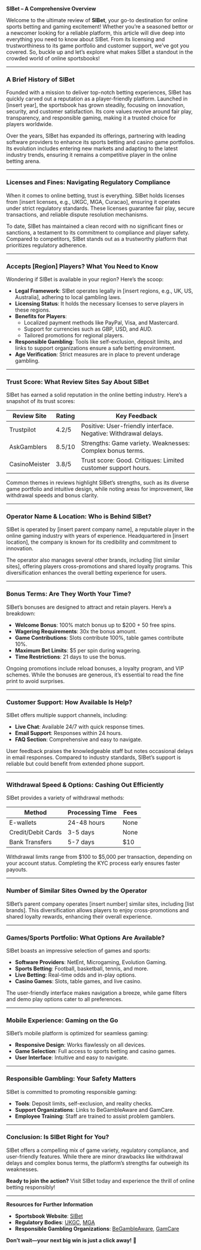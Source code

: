 **SlBet – A Comprehensive Overview**  

Welcome to the ultimate review of **SlBet**, your go-to destination for online sports betting and gaming excitement! Whether you’re a seasoned bettor or a newcomer looking for a reliable platform, this article will dive deep into everything you need to know about SlBet. From its licensing and trustworthiness to its game portfolio and customer support, we’ve got you covered. So, buckle up and let’s explore what makes SlBet a standout in the crowded world of online sportsbooks!  

---

### **A Brief History of SlBet**  
Founded with a mission to deliver top-notch betting experiences, SlBet has quickly carved out a reputation as a player-friendly platform. Launched in [insert year], the sportsbook has grown steadily, focusing on innovation, security, and customer satisfaction. Its core values revolve around fair play, transparency, and responsible gaming, making it a trusted choice for players worldwide.  

Over the years, SlBet has expanded its offerings, partnering with leading software providers to enhance its sports betting and casino game portfolios. Its evolution includes entering new markets and adapting to the latest industry trends, ensuring it remains a competitive player in the online betting arena.  

---

### **Licenses and Fines: Navigating Regulatory Compliance**  
When it comes to online betting, trust is everything. SlBet holds licenses from [insert licenses, e.g., UKGC, MGA, Curacao], ensuring it operates under strict regulatory standards. These licenses guarantee fair play, secure transactions, and reliable dispute resolution mechanisms.  

To date, SlBet has maintained a clean record with no significant fines or sanctions, a testament to its commitment to compliance and player safety. Compared to competitors, SlBet stands out as a trustworthy platform that prioritizes regulatory adherence.  

---

### **Accepts [Region] Players? What You Need to Know**  
Wondering if SlBet is available in your region? Here’s the scoop:  

- **Legal Framework**: SlBet operates legally in [insert regions, e.g., UK, US, Australia], adhering to local gambling laws.  
- **Licensing Status**: It holds the necessary licenses to serve players in these regions.  
- **Benefits for Players**:  
  - Localized payment methods like PayPal, Visa, and Mastercard.  
  - Support for currencies such as GBP, USD, and AUD.  
  - Tailored promotions for regional players.  
- **Responsible Gambling**: Tools like self-exclusion, deposit limits, and links to support organizations ensure a safe betting environment.  
- **Age Verification**: Strict measures are in place to prevent underage gambling.  

---

### **Trust Score: What Review Sites Say About SlBet**  
SlBet has earned a solid reputation in the online betting industry. Here’s a snapshot of its trust scores:  

| **Review Site** | **Rating** | **Key Feedback** |  
|------------------|------------|------------------|  
| Trustpilot       | 4.2/5      | Positive: User-friendly interface. Negative: Withdrawal delays. |  
| AskGamblers      | 8.5/10     | Strengths: Game variety. Weaknesses: Complex bonus terms. |  
| CasinoMeister    | 3.8/5      | Trust score: Good. Critiques: Limited customer support hours. |  

Common themes in reviews highlight SlBet’s strengths, such as its diverse game portfolio and intuitive design, while noting areas for improvement, like withdrawal speeds and bonus clarity.  

---

### **Operator Name & Location: Who is Behind SlBet?**  
SlBet is operated by [insert parent company name], a reputable player in the online gaming industry with years of experience. Headquartered in [insert location], the company is known for its credibility and commitment to innovation.  

The operator also manages several other brands, including [list similar sites], offering players cross-promotions and shared loyalty programs. This diversification enhances the overall betting experience for users.  

---

### **Bonus Terms: Are They Worth Your Time?**  
SlBet’s bonuses are designed to attract and retain players. Here’s a breakdown:  

- **Welcome Bonus**: 100% match bonus up to $200 + 50 free spins.  
- **Wagering Requirements**: 30x the bonus amount.  
- **Game Contributions**: Slots contribute 100%, table games contribute 10%.  
- **Maximum Bet Limits**: $5 per spin during wagering.  
- **Time Restrictions**: 21 days to use the bonus.  

Ongoing promotions include reload bonuses, a loyalty program, and VIP schemes. While the bonuses are generous, it’s essential to read the fine print to avoid surprises.  

---

### **Customer Support: How Available Is Help?**  
SlBet offers multiple support channels, including:  
- **Live Chat**: Available 24/7 with quick response times.  
- **Email Support**: Responses within 24 hours.  
- **FAQ Section**: Comprehensive and easy to navigate.  

User feedback praises the knowledgeable staff but notes occasional delays in email responses. Compared to industry standards, SlBet’s support is reliable but could benefit from extended phone support.  

---

### **Withdrawal Speed & Options: Cashing Out Efficiently**  
SlBet provides a variety of withdrawal methods:  

| **Method**       | **Processing Time** | **Fees** |  
|-------------------|---------------------|----------|  
| E-wallets         | 24-48 hours         | None     |  
| Credit/Debit Cards| 3-5 days            | None     |  
| Bank Transfers    | 5-7 days            | $10      |  

Withdrawal limits range from $100 to $5,000 per transaction, depending on your account status. Completing the KYC process early ensures faster payouts.  

---

### **Number of Similar Sites Owned by the Operator**  
SlBet’s parent company operates [insert number] similar sites, including [list brands]. This diversification allows players to enjoy cross-promotions and shared loyalty rewards, enhancing their overall experience.  

---

### **Games/Sports Portfolio: What Options Are Available?**  
SlBet boasts an impressive selection of games and sports:  

- **Software Providers**: NetEnt, Microgaming, Evolution Gaming.  
- **Sports Betting**: Football, basketball, tennis, and more.  
- **Live Betting**: Real-time odds and in-play options.  
- **Casino Games**: Slots, table games, and live casino.  

The user-friendly interface makes navigation a breeze, while game filters and demo play options cater to all preferences.  

---

### **Mobile Experience: Gaming on the Go**  
SlBet’s mobile platform is optimized for seamless gaming:  
- **Responsive Design**: Works flawlessly on all devices.  
- **Game Selection**: Full access to sports betting and casino games.  
- **User Interface**: Intuitive and easy to navigate.  

---

### **Responsible Gambling: Your Safety Matters**  
SlBet is committed to promoting responsible gaming:  
- **Tools**: Deposit limits, self-exclusion, and reality checks.  
- **Support Organizations**: Links to BeGambleAware and GamCare.  
- **Employee Training**: Staff are trained to assist problem gamblers.  

---

### **Conclusion: Is SlBet Right for You?**  
SlBet offers a compelling mix of game variety, regulatory compliance, and user-friendly features. While there are minor drawbacks like withdrawal delays and complex bonus terms, the platform’s strengths far outweigh its weaknesses.  

**Ready to join the action?** Visit SlBet today and experience the thrill of online betting responsibly!  

---

**Resources for Further Information**  
- **Sportsbook Website**: [SlBet](https://www.stbet.com)  
- **Regulatory Bodies**: [UKGC](https://www.gamblingcommission.gov.uk), [MGA](https://www.mga.org.mt)  
- **Responsible Gambling Organizations**: [BeGambleAware](https://www.begambleaware.org), [GamCare](https://www.gamcare.org.uk)  

**Don’t wait—your next big win is just a click away!** 🚀
